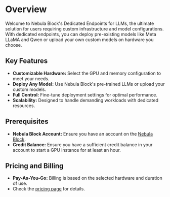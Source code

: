 
# Overview
Welcome to Nebula Block's Dedicated Endpoints for LLMs, the ultimate solution for users requiring custom 
infrastructure and model configurations. With dedicated endpoints, you can deploy pre-existing models like 
Meta LLaMA and Qwen or upload your own custom models on hardware you choose.

## Key Features
- **Customizable Hardware:** Select the GPU and memory configuration to meet your needs.
- **Deploy Any Model:** Use Nebula Block's pre-trained LLMs or upload your custom models.
- **Full Control:** Fine-tune deployment settings for optimal performance.
- **Scalability:** Designed to handle demanding workloads with dedicated resources.

## Prerequisites
- **Nebula Block Account:** Ensure you have an account on the [Nebula Block](https://nebulablock.com).
- **Credit Balance:** Ensure you have a sufficient credit balance in your account to start a GPU instance 
for at least an hour.

## Pricing and Billing
- **Pay-As-You-Go:** Billing is based on the selected hardware and duration of use.
- Check the [pricing page](https://nebulablock.com/pricing) for details.